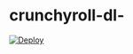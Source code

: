 # crunchyroll-dl-

[![Deploy](https://www.herokucdn.com/deploy/button.svg)](https://dashboard.heroku.com/new?template=https://github.com/tonmoyislam12/crunchyroll-dl-)
